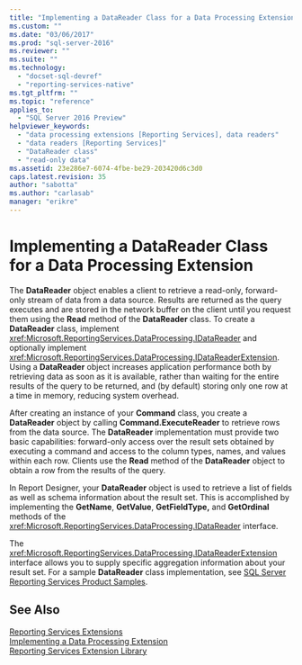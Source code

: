```yaml
---
title: "Implementing a DataReader Class for a Data Processing Extension | Microsoft Docs"
ms.custom: ""
ms.date: "03/06/2017"
ms.prod: "sql-server-2016"
ms.reviewer: ""
ms.suite: ""
ms.technology: 
  - "docset-sql-devref"
  - "reporting-services-native"
ms.tgt_pltfrm: ""
ms.topic: "reference"
applies_to: 
  - "SQL Server 2016 Preview"
helpviewer_keywords: 
  - "data processing extensions [Reporting Services], data readers"
  - "data readers [Reporting Services]"
  - "DataReader class"
  - "read-only data"
ms.assetid: 23e286e7-6074-4fbe-be29-203420d6c3d0
caps.latest.revision: 35
author: "sabotta"
ms.author: "carlasab"
manager: "erikre"
---
```

# Implementing a DataReader Class for a Data Processing Extension
  The **DataReader** object enables a client to retrieve a read-only, forward-only stream of data from a data source. Results are returned as the query executes and are stored in the network buffer on the client until you request them using the **Read** method of the **DataReader** class. To create a **DataReader** class, implement <xref:Microsoft.ReportingServices.DataProcessing.IDataReader> and optionally implement <xref:Microsoft.ReportingServices.DataProcessing.IDataReaderExtension>. Using a **DataReader** object increases application performance both by retrieving data as soon as it is available, rather than waiting for the entire results of the query to be returned, and (by default) storing only one row at a time in memory, reducing system overhead.  
  
 After creating an instance of your **Command** class, you create a **DataReader** object by calling **Command.ExecuteReader** to retrieve rows from the data source. The **DataReader** implementation must provide two basic capabilities: forward-only access over the result sets obtained by executing a command and access to the column types, names, and values within each row. Clients use the **Read** method of the **DataReader** object to obtain a row from the results of the query.  
  
 In Report Designer, your **DataReader** object is used to retrieve a list of fields as well as schema information about the result set. This is accomplished by implementing the **GetName**, **GetValue**, **GetFieldType,** and **GetOrdinal** methods of the <xref:Microsoft.ReportingServices.DataProcessing.IDataReader> interface.  
  
 The <xref:Microsoft.ReportingServices.DataProcessing.IDataReaderExtension> interface allows you to supply specific aggregation information about your result set. For a sample **DataReader** class implementation, see [SQL Server Reporting Services Product Samples](http://go.microsoft.com/fwlink/?LinkId=177889).  
  
## See Also  
 [Reporting Services Extensions](../../../reporting-services/extensions/reporting-services-extensions.md)   
 [Implementing a Data Processing Extension](../../../reporting-services/extensions/data-processing/implementing-a-data-processing-extension.md)   
 [Reporting Services Extension Library](../../../reporting-services/extensions/reporting-services-extension-library.md)  
  
  